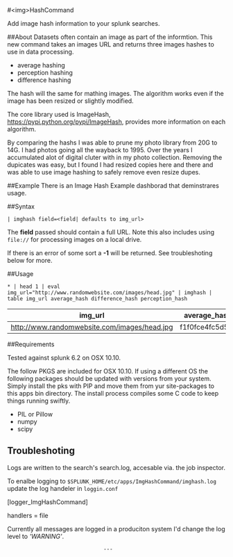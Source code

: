 #&lt;img&gt;HashCommand

Add image hash information to your splunk searches.

##About
Datasets often contain an image as part of the informtion.  This new command 
takes an images URL and returns three images hashes to use in data processing. 

* average hashing 
* perception hashing 
* difference hashing 

The hash will the same for mathing images.  The algorithm works even if the
image has been resized or slightly modified.

The core library  used is ImageHash, https://pypi.python.org/pypi/ImageHash,
provides more information on each algorithm.

By comparing the hashs I was able to prune  my photo library from 20G to 14G. I
had photos going all the wayback to 1995.  Over the years I accumulated alot of
digital cluter with in my photo collection. Removing the dupicates was easy,
but I found I had resized copies here and there and was able to use image
hashing to safely remove even resize dupes. 


##Example
There is an Image Hash Example dashborad that deminstrares usage. 

##Syntax

    | imghash field=<field| defaults to img_url>

The __field__ passed should contain a full URL. Note this  also includes using 
`file://` for processing images on a local drive.

If there is an error of some sort a __-1__ will be returned.  See troubleshoting
below for more.

##Usage

    * | head 1 | eval img_url="http://www.randomwebsite.com/images/head.jpg" | imghash |  
    table img_url average_hash difference_hash perception_hash


 img_url|	average_hash|	difference_hash|	perception_hash
--- | --- | --- | ---
http://www.randomwebsite.com/images/head.jpg|	f1f0fce4fc5d5fff|	897204d8b943a6fb|	8e0e1e7e7ee6f0f0


##Requirements

Tested against splunk 6.2 on OSX 10.10.

The follow PKGS are included for OSX 10.10.  If using a different OS the
following packages should be updated with versions from your system.  Simply
install the pks with PIP and move them from yur site-packages to this apps bin
directory.  The install process compiles some C code to keep things running
swiftly. 

* PIL or Pillow
* numpy
* scipy

## Troubleshoting
Logs are written to the search's search.log, accesable via. the job inspector.

To enalbe logging to `$SPLUNK_HOME/etc/apps/ImgHashCommand/imghash.log` update
the log handeler in `loggin.conf`

  [logger_ImgHashCommand]

  handlers = file

Currently all messages are logged in a produciton system I'd change the log
level to _'WARNING'_.


                                   ---






